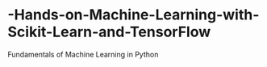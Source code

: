 # -Hands-on-Machine-Learning-with-Scikit-Learn-and-TensorFlow

Fundamentals of Machine Learning in Python
